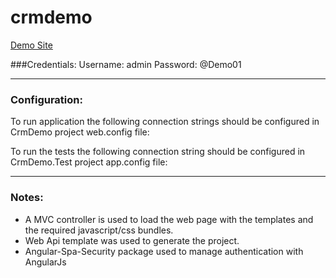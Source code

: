 crmdemo
=======

[Demo Site](http://crmdemo.takeoffmedia.com)

###Credentials:
Username: admin
Password: @Demo01

---

### Configuration:

To run application the following connection strings should be configured in CrmDemo project web.config file:

  <connectionStrings>
    <add name="DefaultConnection" connectionString="[DB connection string]" providerName="System.Data.SqlClient" />
    <add name="Crm" connectionString="[Dynamics CRM connection]" />
  </connectionStrings>
  
To run the tests the following connection string should be configured in CrmDemo.Test project app.config file:

  <connectionStrings>
    <add name="Crm" connectionString="[Dynamics CRM connection]" />
  </connectionStrings> 
  
---  

### Notes:
  
+ A MVC controller is used to load the web page with the templates and the required javascript/css bundles.
+ Web Api template was used to generate the project.
+ Angular-Spa-Security package used to manage authentication with AngularJs
  